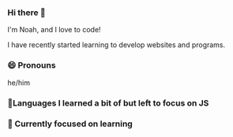 ### Hi there 👋

I'm Noah, and I love to code!

I have recently started learning to develop websites and programs.

### 😄 Pronouns 
he/him

### 💾Languages I learned a bit of but left to focus on JS

### 🌱 Currently focused on learning


<!--
**odeyity/odeyity** is a ✨ _special_ ✨ repository because its `README.md` (this file) appears on your GitHub profile.

Here are some ideas to get you started:

- 🔭 I’m currently working on ...
- 🌱 I’m currently learning ...
- 👯 I’m looking to collaborate on ...
- 🤔 I’m looking for help with ...
- 💬 Ask me about ...
- 📫 How to reach me: ...
- 😄 Pronouns: ...
- ⚡ Fun fact: ...
-->
